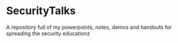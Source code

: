 # SecurityTalks
A repository full of my powerpoints, notes, demos and handouts for spreading the security educationz

